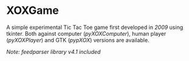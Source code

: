 # XOXGame
A simple experimental Tic Tac Toe game first developed in _*2009*_ using tkinter. Both against computer (*pyXOXComputer*), human player (*pyXOXPlayer*) and GTK (*pypXOX*) versions are available.

*Note: feedparser library v4.1 included*
